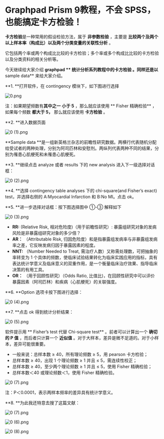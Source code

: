 # Graphpad Prism 9教程，不会 SPSS，也能搞定卡方检验！

**卡方检验**是一种常用的假设检验方法，属于 **非参数检验** ，主要是 **比较两个及两个以上样本率（构成比）以及两个分类变量的关联性分析** 。

它包括两个率或两个构成比比较的卡方检验；多个率或多个构成比比较的卡方检验以及分类资料的相关分析等。

今天继续给大家介绍 **graphpad ** **统计分析系列教程中的卡方检验** 。同样还是以** sample data** 来给大家介绍。

**1. **打开软件，在 contingency 模块下，如下图进行选择

![0.png](https://www.51xxziyuan.com/ueditor/php/upload/image/20210301/1614613796732479.png "1614613796732479.png")

注：如果期望频数有**其中之一** **小于 5** ，那么就应该使用 ** Fisher 精确检验** ，如果每个频数 **都大于 5，** 那么就应该使用 **卡方检验** 。

**2. **进入数据页面

![0 (1).png](https://www.51xxziyuan.com/ueditor/php/upload/image/20210301/1614613808487325.png "1614613808487325.png")

**Sample data **是一组新英格兰杂志的前瞻性研究数据。两横行代表随机分配给受试者的两种处理，分别为阿司匹林和安慰剂。两纵列代表两种不同的结果，分别为罹患心肌梗死和未罹患心肌梗死。

**3. **继续点击 analyze 或者 results 下的 new analysis 进入下一级选择对话框：

![0 (2).png](https://www.51xxziyuan.com/ueditor/php/upload/image/20210301/1614613814441891.png "1614613814441891.png")

**4. **选择 contingency table analyses 下的 chi-square(and Fisher’s exact) test，并选择右侧的 A:Myocardial Infarction 和 B:No MI。点击 ok。

**5. **进一步选择对话框：按下图选择图中 ①-③ 解释如下

![0 (3).png](https://www.51xxziyuan.com/ueditor/php/upload/image/20210301/1614613827638394.png "1614613827638394.png")

* **RR:** (Relative Risk, 相对危险度)（用于前瞻性研究）: 暴露组研究对象的发病风险是非暴露组研究对象的多少倍？
* **AR：** （Attributable Risk, 归因危险度）和是指暴露组发病率与非暴露组发病率之差，它反映发病归因于暴露因素的程度。
* **NNT:** （Number Needed to Treat, 需治疗人数）又称需处理数，可把抽象的率转变为 1 个具体的频数，使临床试验结果转化为临床实践应用的指标，具有表达统计学意义及临床意义的双重作用，是一个衡量临床治疗效果、指导临床决策的有用工具。
* **OR：** （用于回顾性研究）（Odds Ratio, 比值比)，在回顾性研究中可以评价暴露因素（阿司匹林）和疾病（心肌梗死）的关联强度。

**6. **Option 选项卡按下图进行选择：

![0 (4).png](https://www.51xxziyuan.com/ueditor/php/upload/image/20210301/1614613837442891.png "1614613837442891.png")

**7. **点击 ok 得到统计分析结果：

![0 (5).png](https://www.51xxziyuan.com/ueditor/php/upload/image/20210301/1614613843386702.png "1614613843386702.png")

软件提示用 ** Fisher’s test 代替 Chi-square test** 。前者可以计算出一个 **确切的 P 值** ，而后者只计算一个 **近似值** 。对于大样本，差异是微不足道的。对于小样本，差异可能很重要。

* 一般来说：总样本数 ≥ 40，所有理论频数 ≥ 5，用 pearson 卡方检验；
* 总样本数 ≥ 40，出现 1 个理论频数 ≥ 1 并且 ≤ 5，需连续性校正；
* 总样本数 ≥ 40，至少两个理论频数 ≥ 1 并且 ≤ 5，使用 Fisher 精确检验；
* 总样本数＜40 或理论频数＜1，使用 Fisher 精确检验。

![0 (7).png](https://www.51xxziyuan.com/ueditor/php/upload/image/20210301/1614613849750904.png "1614613849750904.png")

注：P＜0.0001，表示两样本频率的差异具有统计学意义。

**8. **为此我还特意去搜了这篇文献：

![0 (7).png](https://www.51xxziyuan.com/ueditor/php/upload/image/20210301/1614613878875235.png "1614613878875235.png")

![0 (6).png](https://www.51xxziyuan.com/ueditor/php/upload/image/20210301/1614613885128695.png "1614613885128695.png")

![0 (8).png](https://www.51xxziyuan.com/ueditor/php/upload/image/20210301/1614613890187512.png "1614613890187512.png")
